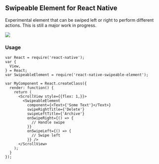 ## Swipeable Element for React Native
Experimental element that can be swiped left or right to perform different actions. This is still a major work in progress.

![](http://i.imgur.com/dI2njZH.gif)

### Usage
```
var React = require('react-native');
var {
  View,
} = React;
var SwipeableElement = require('react-native-swipeable-element');

var MyComponent = React.createClass({
  render: function() {
    return (
      <ScrollView style={{flex: 1,}}>
        <SwipeableElement
          component={<Text>{'Some Text'}</Text>}
          swipeRightTitle={'Delete'}
          swipeLeftTitle={'Archive'}
          onSwipeRight={() => {
            // Handle swipe
          }}
          onSwipeLeft={() => {
            // Swipe left
          }} />
      </ScrollView>
    );
  }
});

```
